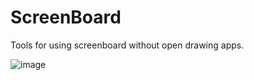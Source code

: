 # ScreenBoard
Tools for using screenboard without open drawing apps.

![image](https://github.com/user-attachments/assets/95dad4b7-638e-45e4-81b1-49da87663e43)
